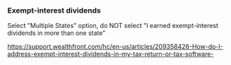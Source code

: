 ### Exempt-interest dividends

Select "Multiple States" option, do NOT select "I earned exempt-interest dividends in more than one state"

https://support.wealthfront.com/hc/en-us/articles/209358426-How-do-I-address-exempt-interest-dividends-in-my-tax-return-or-tax-software-
